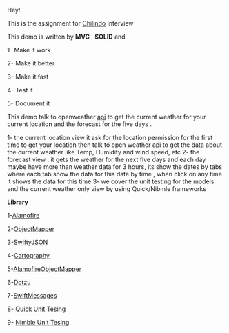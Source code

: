 Hey! 

This is the assignment for [Chilindo](http://www.chilindo.com/de) Interview

This demo is written by **MVC** , **SOLID** and 

1- Make it work 

2- Make it better 

3- Make it fast

4- Test it 

5- Document it 

This demo talk to openweather [api](https://openweathermap.org) to get the current weather for your current location and the forecast for the five days .

1- the current location view it ask for the location permission for the first time to get your location then talk to open weather api to get the data about the current weather like Temp, Humidity and wind speed, etc 
2- the forecast view , it gets the weather for the next five days and each day maybe have more than weather data for 3 hours, its show the dates by tabs where each tab show the data for this date by time , when click on any time it shows the data for this time 
3- we cover the unit testing for the models and the current weather only view by using Quick/Nibmle frameworks

**Library**

1-[Alamofire](https://github.com/Alamofire/Alamofire)

2-[ObjectMapper](https://github.com/Hearst-DD/ObjectMapper)

3-[SwiftyJSON](https://github.com/SwiftyJSON/SwiftyJSON)

4-[Cartography](https://github.com/robb/Cartography)

5-[AlamofireObjectMapper](https://github.com/tristanhimmelman/AlamofireObjectMapper)

6-[Dotzu](https://github.com/remirobert/Dotzu)

7-[SwiftMessages](https://github.com/SwiftKickMobile/SwiftMessages)

8- [Quick Unit Tesing](https://github.com/Quick/Quick)

9- [Nimble Unit Tesing](https://github.com/Quick/Nimble)






